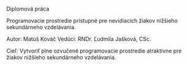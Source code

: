 Diplomová práca

Programovacie prostredie prístupné pre nevidiacich žiakov nižšieho sekundárneho vzdelávania.

Autor:	Matúš Kováč
Vedúci: 	RNDr. Ľudmila Jašková, CSc.

Cieľ: Vytvoriť plne ozvučené programovacie prostredie atraktívne pre žiakov
nižšieho sekundárneho vzdelávania.
